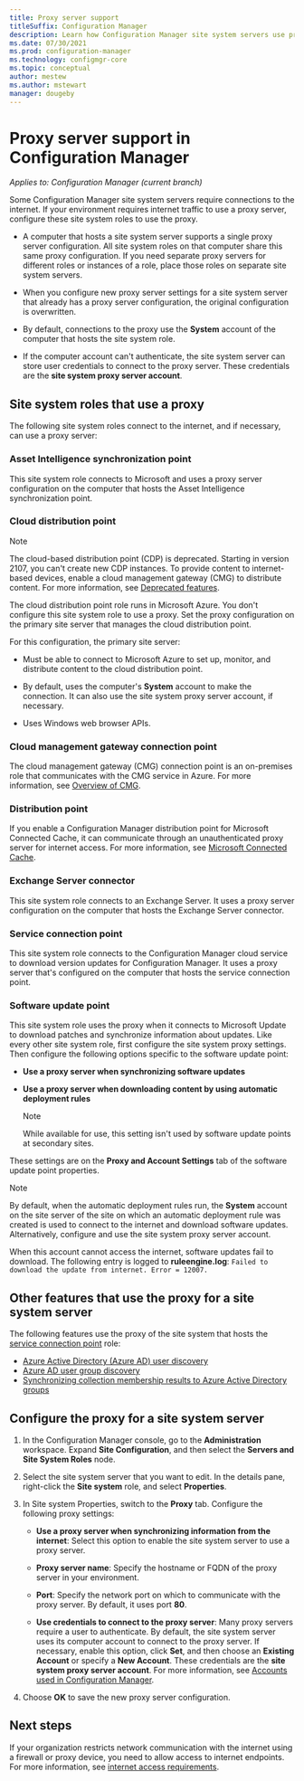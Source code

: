 ```yaml
---
title: Proxy server support
titleSuffix: Configuration Manager
description: Learn how Configuration Manager site system servers use proxy servers.
ms.date: 07/30/2021
ms.prod: configuration-manager
ms.technology: configmgr-core
ms.topic: conceptual
author: mestew
ms.author: mstewart
manager: dougeby
---
```


# Proxy server support in Configuration Manager

*Applies to: Configuration Manager (current branch)*

Some Configuration Manager site system servers require connections to the internet. If your environment requires internet traffic to use a proxy server, configure these site system roles to use the proxy.  

- A computer that hosts a site system server supports a single proxy server configuration. All site system roles on that computer share this same proxy configuration. If you need separate proxy servers for different roles or instances of a role, place those roles on separate site system servers.  

- When you configure new proxy server settings for a site system server that already has a proxy server configuration, the original configuration is overwritten.  

- By default, connections to the proxy use the **System** account of the computer that hosts the site system role.  

- If the computer account can't authenticate, the site system server can store user credentials to connect to the proxy server. These credentials are the **site system proxy server account**.  

## Site system roles that use a proxy

The following site system roles connect to the internet, and if necessary, can use a proxy server:  

### Asset Intelligence synchronization point

This site system role connects to Microsoft and uses a proxy server configuration on the computer that hosts the Asset Intelligence synchronization point.  

### Cloud distribution point

> [!NOTE]
> The cloud-based distribution point (CDP) is deprecated. Starting in version 2107, you can't create new CDP instances.<!-- 10247883 --> To provide content to internet-based devices, enable a cloud management gateway (CMG) to distribute content. For more information, see [Deprecated features](../changes/deprecated/removed-and-deprecated-cmfeatures.md#deprecated-features).

The cloud distribution point role runs in Microsoft Azure. You don't configure this site system role to use a proxy. Set the proxy configuration on the primary site server that manages the cloud distribution point.  

For this configuration, the primary site server:  

- Must be able to connect to Microsoft Azure to set up, monitor, and distribute content to the cloud distribution point.  

- By default, uses the computer's **System** account to make the connection. It can also use the site system proxy server account, if necessary.  

- Uses Windows web browser APIs.  

### Cloud management gateway connection point

The cloud management gateway (CMG) connection point is an on-premises role that communicates with the CMG service in Azure. For more information, see [Overview of CMG](../../clients/manage/cmg/overview.md).

### Distribution point

<!-- 5856396 -->

If you enable a Configuration Manager distribution point for Microsoft Connected Cache, it can communicate through an unauthenticated proxy server for internet access. For more information, see [Microsoft Connected Cache](../hierarchy/microsoft-connected-cache.md).

### Exchange Server connector

This site system role connects to an Exchange Server. It uses a proxy server configuration on the computer that hosts the Exchange Server connector.  

### Service connection point

This site system role connects to the Configuration Manager cloud service to download version updates for Configuration Manager. It uses a proxy server that's configured on the computer that hosts the service connection point.  

### Software update point

This site system role uses the proxy when it connects to Microsoft Update to download patches and synchronize information about updates. Like every other site system role, first configure the site system proxy settings. Then configure the following options specific to the software update point:  

- **Use a proxy server when synchronizing software updates**  

- **Use a proxy server when downloading content by using automatic deployment rules**  

    > [!NOTE]
    > While available for use, this setting isn't used by software update points at secondary sites.  

These settings are on the **Proxy and Account Settings** tab of the software update point properties.  

> [!NOTE]
> By default, when the automatic deployment rules run, the **System** account on the site server of the site on which an automatic deployment rule was created is used to connect to the internet and download software updates. Alternatively, configure and use the site system proxy server account.
>
> When this account cannot access the internet, software updates fail to download. The following entry is logged to **ruleengine.log**:
> `Failed to download the update from internet. Error = 12007.`

## <a name="bkmk_other"></a> Other features that use the proxy for a site system server

The following features use the proxy of the site system that hosts the [service connection point](#service-connection-point) role: <!--5913817-->

- [Azure Active Directory (Azure AD) user discovery](../../servers/deploy/configure/about-discovery-methods.md#azureaddisc)
- [Azure AD user group discovery](../../servers/deploy/configure/about-discovery-methods.md#bkmk_azuregroupdisco)
- [Synchronizing collection membership results to Azure Active Directory groups](../../clients/manage/collections/create-collections.md#bkmk_aadcollsync)

## Configure the proxy for a site system server  

1. In the Configuration Manager console, go to the **Administration** workspace. Expand **Site Configuration**, and then select the **Servers and Site System Roles** node.  

2. Select the site system server that you want to edit. In the details pane, right-click the **Site system** role, and select **Properties**.  

3. In Site system Properties, switch to the **Proxy** tab. Configure the following proxy settings:  

    - **Use a proxy server when synchronizing information from the internet**: Select this option to enable the site system server to use a proxy server.  

    - **Proxy server name**: Specify the hostname or FQDN of the proxy server in your environment.  

    - **Port**: Specify the network port on which to communicate with the proxy server. By default, it uses port **80**.  

    - **Use credentials to connect to the proxy server**: Many proxy servers require a user to authenticate. By default, the site system server uses its computer account to connect to the proxy server. If necessary, enable this option, click **Set**, and then choose an **Existing Account** or specify a **New Account**. These credentials are the **site system proxy server account**.  For more information, see [Accounts used in Configuration Manager](../hierarchy/accounts.md).  

4. Choose **OK** to save the new proxy server configuration.  

## Next steps

If your organization restricts network communication with the internet using a firewall or proxy device, you need to allow access to internet endpoints. For more information, see [internet access requirements](internet-endpoints.md).

